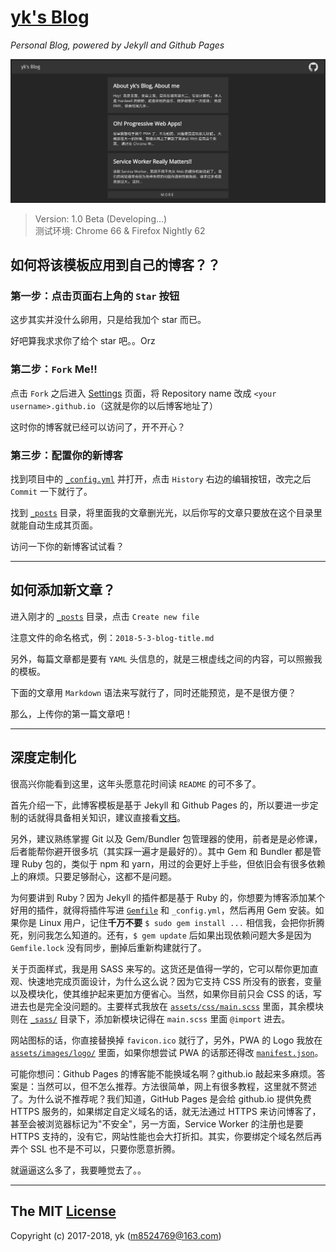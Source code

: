 # [yk's Blog](https://m8524769.github.io/)

_Personal Blog, powered by Jekyll and Github Pages_

![Screenshot](Screenshot.png)

> Version: 1.0 Beta (Developing...)<br>
> 测试环境: Chrome 66 & Firefox Nightly 62

## 如何将该模板应用到自己的博客？？

### 第一步：点击页面右上角的 `Star` 按钮

这步其实并没什么卵用，只是给我加个 star 而已。

好吧算我求求你了给个 star 吧。。Orz

### 第二步：`Fork` Me!!

点击 `Fork` 之后进入 [Settings](../../settings) 页面，将 Repository name 改成 `<your username>.github.io`（这就是你的以后博客地址了）

这时你的博客就已经可以访问了，开不开心？

### 第三步：配置你的新博客

找到项目中的 [`_config.yml`](_config.yml) 并打开，点击 `History` 右边的编辑按钮，改完之后 `Commit` 一下就行了。

找到 [`_posts`](_posts) 目录，将里面我的文章删光光，以后你写的文章只要放在这个目录里就能自动生成其页面。

访问一下你的新博客试试看？

***

## 如何添加新文章？

进入刚才的 [`_posts`](_posts) 目录，点击 `Create new file`

注意文件的命名格式，例：`2018-5-3-blog-title.md`

另外，每篇文章都是要有 `YAML` 头信息的，就是三根虚线之间的内容，可以照搬我的模板。

下面的文章用 `Markdown` 语法来写就行了，同时还能预览，是不是很方便？

那么，上传你的第一篇文章吧！

***

## 深度定制化

很高兴你能看到这里，这年头愿意花时间读 `README` 的可不多了。

首先介绍一下，此博客模板是基于 Jekyll 和 Github Pages 的，所以要进一步定制的话就得具备相关知识，建议直接看[文档](https://jekyllrb.com/docs/home/)。

另外，建议熟练掌握 Git 以及 Gem/Bundler 包管理器的使用，前者是是必修课，后者能帮你避开很多坑（其实踩一遍才是最好的）。其中 Gem 和 Bundler 都是管理 Ruby 包的，类似于 npm 和 yarn，用过的会更好上手些，但依旧会有很多依赖上的麻烦。只要足够耐心，这都不是问题。

为何要讲到 Ruby？因为 Jekyll 的插件都是基于 Ruby 的，你想要为博客添加某个好用的插件，就得将插件写进 [`Gemfile`](Gemfile) 和 `_config.yml`，然后再用 Gem 安装。如果你是 Linux 用户，记住**千万不要** `$ sudo gem install ...` 相信我，会把你折腾死，别问我怎么知道的。还有，`$ gem update` 后如果出现依赖问题大多是因为 `Gemfile.lock` 没有同步，删掉后重新构建就行了。

关于页面样式，我是用 SASS 来写的。这货还是值得一学的，它可以帮你更加直观、快速地完成页面设计，为什么这么说？因为它支持 CSS 所没有的嵌套，变量以及模块化，使其维护起来更加方便省心。当然，如果你目前只会 CSS 的话，写进去也是完全没问题的。主要样式我放在 [`assets/css/main.scss`](assets/css/main.scss) 里面，其余模块则在 [`_sass/`](_sass) 目录下，添加新模块记得在 `main.scss` 里面 `@import` 进去。

网站图标的话，你直接替换掉 `favicon.ico` 就行了，另外，PWA 的 Logo 我放在 [`assets/images/logo/`](assets/images/logo) 里面，如果你想尝试 PWA 的话那还得改 [`manifest.json`](manifest.json)。

可能你想问：Github Pages 的博客能不能换域名啊？github.io 敲起来多麻烦。答案是：当然可以，但不怎么推荐。方法很简单，网上有很多教程，这里就不赘述了。为什么说不推荐呢？我们知道，GitHub Pages 是会给 github.io 提供免费 HTTPS 服务的，如果绑定自定义域名的话，就无法通过 HTTPS 来访问博客了，甚至会被浏览器标记为"不安全"，另一方面，Service Worker 的注册也是要 HTTPS 支持的，没有它，网站性能也会大打折扣。其实，你要绑定个域名然后再弄个 SSL 也不是不可以，只要你愿意折腾。

就逼逼这么多了，我要睡觉去了。。

***

## The MIT [License](LICENSE)

Copyright (c) 2017-2018, yk (m8524769@163.com)